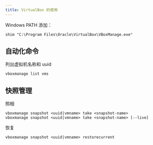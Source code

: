 ```yaml
---
title: VirtualBox 的使用
---
```


Windows PATH 添加：

    shim "C:\Program Files\Oracle\VirtualBox\VBoxManage.exe"

## 自动化命令

列出虚拟机名称和 uuid

    vboxmanage list vms

## 快照管理

照相

    vboxmanage snapshot <uuid|vmname> take <snapshot-name>
    vboxmanage snapshot <uuid|vmname> take <snapshot-name> [--live]

恢复

    vboxmanage snapshot <uuid|vmname> restorecurrent
